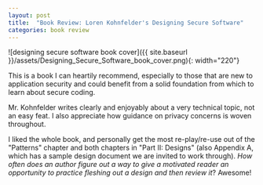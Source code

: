 ```yaml
---
layout: post
title:  "Book Review: Loren Kohnfelder's Designing Secure Software"
categories: book review
---
```

![designing secure software book cover]({{ site.baseurl }}/assets/Designing_Secure_Software_book_cover.png){: width="220"}

This is a book I can heartily recommend, especially to those that are new to application security and could benefit from a solid foundation from which to learn about secure coding.

Mr. Kohnfelder writes clearly and enjoyably about a very technical topic, not an easy feat. I also appreciate how guidance on privacy concerns is woven throughout.

I liked the whole book, and personally get the most re-play/re-use out of the "Patterns" chapter and both chapters in "Part II: Designs" (also Appendix A, which has a sample design document we are invited to work through). _How often does an author figure out a way to give a motivated reader an opportunity to practice fleshing out a design and then review it_? Awesome!
